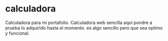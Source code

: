 # calculadora
Calculadora para mi portafolio.
Calculadora web sencilla aqui pondre a prueba lo adquirido hasta el momento.
es algo sencillo pero que sea optimo y funcional.
